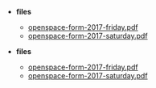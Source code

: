 - __files__
  - [openspace-form-2017-friday.pdf](files/openspace-form-2017-friday.pdf)
  - [openspace-form-2017-saturday.pdf](files/openspace-form-2017-saturday.pdf)

- __files__
  - [openspace-form-2017-friday.pdf](files/openspace-form-2017-friday.pdf)
  - [openspace-form-2017-saturday.pdf](files/openspace-form-2017-saturday.pdf)

